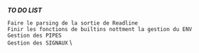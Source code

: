 **_TO DO LIST_**

```Faire le parsing de la sortie de Readline``` \
```Finir les fonctions de builtins nottment la gestion du ENV``` \
```Gestion des PIPES``` \
```Gestion des SIGNAUX``` \
